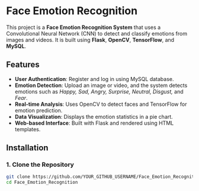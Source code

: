 # Face Emotion Recognition

This project is a **Face Emotion Recognition System** that uses a Convolutional Neural Network (CNN) to detect and classify emotions from images and videos. It is built using **Flask**, **OpenCV**, **TensorFlow**, and **MySQL**.

## Features
- **User Authentication**: Register and log in using MySQL database.
- **Emotion Detection**: Upload an image or video, and the system detects emotions such as *Happy, Sad, Angry, Surprise, Neutral, Disgust,* and *Fear*.
- **Real-time Analysis**: Uses OpenCV to detect faces and TensorFlow for emotion prediction.
- **Data Visualization**: Displays the emotion statistics in a pie chart.
- **Web-based Interface**: Built with Flask and rendered using HTML templates.

## Installation

### **1. Clone the Repository**
```sh
git clone https://github.com/YOUR_GITHUB_USERNAME/Face_Emotion_Recognition.git
cd Face_Emotion_Recognition
